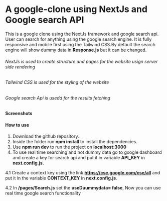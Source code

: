 # A google-clone using NextJs and Google search API

This is a google clone using the NextJs framework and google search api. User can search for anything using the google search engine. It is fully responsive and mobile first using the Tailwind CSS.By default the search engine will show dummy data in **Response.js** but it can be changed.

###### NextJs is used to create structure and pages for the website usign server side rendering
###### Tailwind CSS is used for the styling of the website
###### Google search Api is usedd for the results fetching

#### Screenshots


#### How to use

1. Download the github repository.
2. Inside the folder run **npm install** to install the dependencies.
3. Use **npm run dev** to run the project on **localhost:3000**
4. To use real time searching and not dummy data go to google dashboard and create a key for search api and put it in variable **API_KEY** in **next.config.js**.
  
  4.1 Create a context key using the link **https://cse.google.com/cse/all** and put it in the variable **CONTEXT_KEY** in **next.config.js**.
  
  4.2 In **/pages/Search.js** set the **useDuummydata= false**, Now you can use real time google search functionality 
